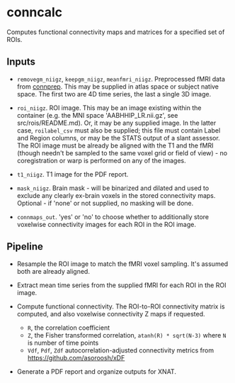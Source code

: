 # conncalc

Computes functional connectivity maps and matrices for a specified set of ROIs.

## Inputs

- `removegm_niigz`, `keepgm_niigz`, `meanfmri_niigz`. Preprocessed fMRI data from 
  [connprep](https://github.com/baxpr/connprep). This may be supplied in atlas space or 
  subject native space. The first two are 4D time series, the last a single 3D image.

- `roi_niigz`.  ROI image. This may be an image existing within the container (e.g. the 
  MNI space 'AABHHIP_LR.nii.gz', see src/rois/README.md). Or, it may be any supplied 
  image. In the latter case, `roilabel_csv` must also be supplied; this file must contain 
  Label and Region columns, or may be the STATS output of a slant assessor. The ROI
  image must be already be aligned with the T1 and the fMRI (though needn't be sampled to
  the same voxel grid or field of view) - no coregistration or warp is performed on any 
  of the images.

- `t1_niigz`. T1 image for the PDF report.

- `mask_niigz`. Brain mask - will be binarized and dilated and used to exclude any clearly 
  ex-brain voxels in the stored connectivity maps. Optional - if 'none' or not supplied, 
  no masking will be done.
  
- `connmaps_out`. 'yes' or 'no' to choose whether to additionally store voxelwise 
  connectivity images for each ROI in the ROI image.

## Pipeline

- Resample the ROI image to match the fMRI voxel sampling. It's assumed both are already 
  aligned.
  
- Extract mean time series from the supplied fMRI for each ROI in the ROI image.

- Compute functional connectivity. The ROI-to-ROI connectivity matrix is computed, and also 
  voxelwise connectivity Z maps if requested.

  - `R`, the correlation coefficient
  - `Z`, the Fisher transformed correlation, `atanh(R) * sqrt(N-3)` where `N` is number of time points
  - `Vdf`, `Pdf`, `Zdf` autocorrelation-adjusted connectivity metrics from https://github.com/asoroosh/xDF
  
- Generate a PDF report and organize outputs for XNAT.


